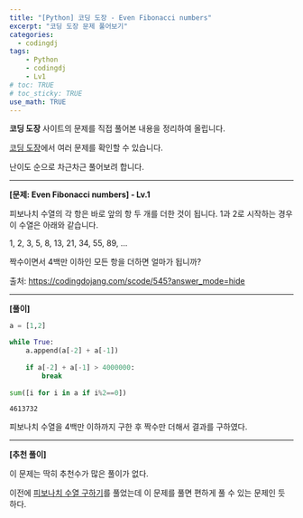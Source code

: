 ```yaml
---
title: "[Python] 코딩 도장 - Even Fibonacci numbers"
excerpt: "코딩 도장 문제 풀어보기"
categories: 
  - codingdj
tags: 
    - Python
    - codingdj
    - Lv1
# toc: TRUE
# toc_sticky: TRUE
use_math: TRUE
---
```


**코딩 도장** 사이트의 문제를 직접 풀어본 내용을 정리하여 올립니다.

[코딩 도장](https://codingdojang.com/)에서 여러 문제를 확인할 수 있습니다.

난이도 순으로 차근차근 풀어보려 합니다.

---

**[문제: Even Fibonacci numbers] - Lv.1**

피보나치 수열의 각 항은 바로 앞의 항 두 개를 더한 것이 됩니다. 1과 2로 시작하는 경우 이 수열은 아래와 같습니다.

1, 2, 3, 5, 8, 13, 21, 34, 55, 89, ...

짝수이면서 4백만 이하인 모든 항을 더하면 얼마가 됩니까?

출처: <https://codingdojang.com/scode/545?answer_mode=hide>

---

**[풀이]**


```python
a = [1,2]

while True:
    a.append(a[-2] + a[-1])
    
    if a[-2] + a[-1] > 4000000:
        break
    
sum([i for i in a if i%2==0])
```




    4613732



피보나치 수열을 4백만 이하까지 구한 후 짝수만 더해서 결과를 구하였다.

---

**[추천 풀이]**

이 문제는 딱히 추천수가 많은 풀이가 없다.

이전에 [피보나치 수열 구하기](https://romg2.github.io/codingdj/01_%EC%BD%94%EB%94%A9-%EB%8F%84%EC%9E%A5-006.-%ED%94%BC%EB%B3%B4%EB%82%98%EC%B9%98-%EC%88%98%EC%97%B4-%EA%B5%AC%ED%95%98%EA%B8%B0/)를 풀었는데 이 문제를 풀면 편하게 풀 수 있는 문제인 듯 하다.
